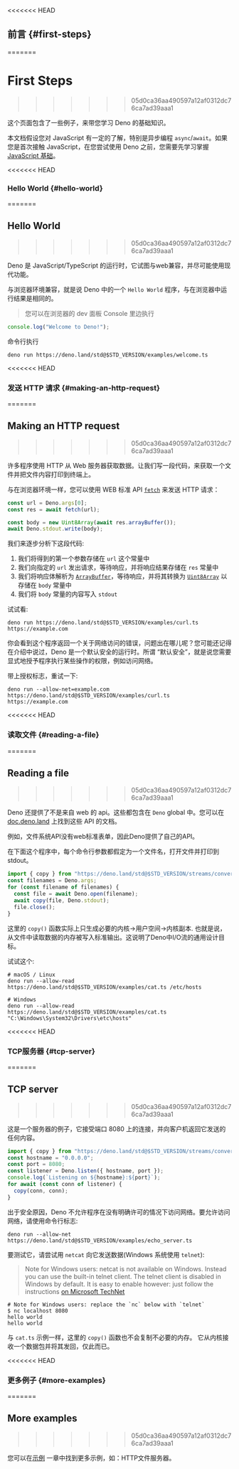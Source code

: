 <<<<<<< HEAD
## 前言 {#first-steps}
=======
# First Steps
>>>>>>> 05d0ca36aa490597a12af0312dc76ca7ad39aaa1

这个页面包含了一些例子，来带您学习 Deno 的基础知识。

本文档假设您对 JavaScript 有一定的了解，特别是异步编程 `async`/`await`。如果您是首次接触 JavaScript，在您尝试使用
Deno 之前，您需要先学习掌握
[JavaScript 基础](https://developer.mozilla.org/en-US/docs/Learn/JavaScript)。

<<<<<<< HEAD
### Hello World {#hello-world}
=======
## Hello World
>>>>>>> 05d0ca36aa490597a12af0312dc76ca7ad39aaa1

Deno 是 JavaScript/TypeScript 的运行时，它试图与web兼容，并尽可能使用现代功能。

与浏览器环境兼容，就是说 Deno 中的一个 `Hello World` 程序，与在浏览器中运行结果是相同的。

> 您可以在浏览器的 dev 面板 Console 里边执行

```ts
console.log("Welcome to Deno!");
```

命令行执行

```shell
deno run https://deno.land/std@$STD_VERSION/examples/welcome.ts
```

<<<<<<< HEAD
### 发送 HTTP 请求 {#making-an-http-request}
=======
## Making an HTTP request
>>>>>>> 05d0ca36aa490597a12af0312dc76ca7ad39aaa1

许多程序使用 HTTP 从 Web 服务器获取数据。让我们写一段代码，来获取一个文件并把文件内容打印到终端上。

与在浏览器环境一样，您可以使用 WEB 标准 API
[`fetch`](https://developer.mozilla.org/en-US/docs/Web/API/Fetch_API) 来发送 HTTP
请求：

```ts
const url = Deno.args[0];
const res = await fetch(url);

const body = new Uint8Array(await res.arrayBuffer());
await Deno.stdout.write(body);
```

我们来逐步分析下这段代码:

1. 我们将得到的第一个参数存储在 `url` 这个常量中
2. 我们向指定的 `url` 发出请求，等待响应，并将响应结果存储在 `res` 常量中
3. 我们将响应体解析为
   [`ArrayBuffer`](https://developer.mozilla.org/en-US/docs/Web/JavaScript/Reference/Global_Objects/ArrayBuffer)，等待响应，并将其转换为
   [`Uint8Array`](https://developer.mozilla.org/en-US/docs/Web/JavaScript/Reference/Global_Objects/Uint8Array)
   以存储在 `body` 常量中
4. 我们将 `body` 常量的内容写入 `stdout`

试试看:

```shell
deno run https://deno.land/std@$STD_VERSION/examples/curl.ts https://example.com
```

你会看到这个程序返回一个关于网络访问的错误，问题出在哪儿呢？您可能还记得在介绍中说过，Deno 是一个默认安全的运行时。所谓
“默认安全”，就是说您需要显式地授予程序执行某些操作的权限，例如访问网络。

带上授权标志，重试一下:

```shell
deno run --allow-net=example.com https://deno.land/std@$STD_VERSION/examples/curl.ts https://example.com
```

<<<<<<< HEAD
### 读取文件 {#reading-a-file}
=======
## Reading a file
>>>>>>> 05d0ca36aa490597a12af0312dc76ca7ad39aaa1

Deno 还提供了不是来自 web 的 api。这些都包含在 `Deno` global 中。您可以在
[doc.deno.land](https://doc.deno.land/deno/stable/~/Deno) 上找到这些 API 的文档。

例如，文件系统API没有web标准表单，因此Deno提供了自己的API。

在下面这个程序中，每个命令行参数都假定为一个文件名，打开文件并打印到stdout。

```ts
import { copy } from "https://deno.land/std@$STD_VERSION/streams/conversion.ts";
const filenames = Deno.args;
for (const filename of filenames) {
  const file = await Deno.open(filename);
  await copy(file, Deno.stdout);
  file.close();
}
```

这里的 `copy()` 函数实际上只生成必要的内核→用户空间→内核副本.
也就是说，从文件中读取数据的内存被写入标准输出。这说明了Deno中I/O流的通用设计目标。

试试这个:

```shell
# macOS / Linux
deno run --allow-read https://deno.land/std@$STD_VERSION/examples/cat.ts /etc/hosts

# Windows
deno run --allow-read https://deno.land/std@$STD_VERSION/examples/cat.ts "C:\Windows\System32\Drivers\etc\hosts"
```

<<<<<<< HEAD
### TCP服务器 {#tcp-server}
=======
## TCP server
>>>>>>> 05d0ca36aa490597a12af0312dc76ca7ad39aaa1

这是一个服务器的例子，它接受端口 8080 上的连接，并向客户机返回它发送的任何内容。

```ts
import { copy } from "https://deno.land/std@$STD_VERSION/streams/conversion.ts";
const hostname = "0.0.0.0";
const port = 8080;
const listener = Deno.listen({ hostname, port });
console.log(`Listening on ${hostname}:${port}`);
for await (const conn of listener) {
  copy(conn, conn);
}
```

出于安全原因，Deno 不允许程序在没有明确许可的情况下访问网络。要允许访问网络，请使用命令行标志:

```shell
deno run --allow-net https://deno.land/std@$STD_VERSION/examples/echo_server.ts
```

要测试它，请尝试用 `netcat` 向它发送数据(Windows 系统使用 `telnet`):

> Note for Windows users: netcat is not available on Windows. Instead you can
> use the built-in telnet client. The telnet client is disabled in Windows by
> default. It is easy to enable however: just follow the instructions
> [on Microsoft TechNet](https://social.technet.microsoft.com/wiki/contents/articles/38433.windows-10-enabling-telnet-client.aspx)

```shell
# Note for Windows users: replace the `nc` below with `telnet`
$ nc localhost 8080
hello world
hello world
```

与 `cat.ts` 示例一样，这里的 `copy()` 函数也不会复制不必要的内存。 它从内核接收一个数据包并将其发回，仅此而已。

<<<<<<< HEAD
### 更多例子 {#more-examples}
=======
## More examples
>>>>>>> 05d0ca36aa490597a12af0312dc76ca7ad39aaa1

您可以在[示例](../examples) 一章中找到更多示例，如：HTTP文件服务器。
